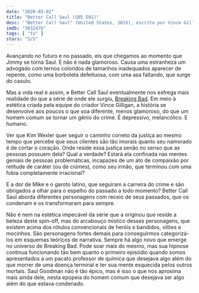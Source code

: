 ```yaml
---
date: "2020-03-02"
title: "Better Call Saul (S05 E01)"
desc: '"Better Call Saul" (United States, 2015), escrito por Vince Gilligan, Peter Gould e Gordon Smith, com Bob Odenkirk, Jonathan Banks e Rhea Seehorn.'
imdb: "3032476"
tags: [ "tv" ]
stars: "5/5"
---
```

Avançando no futuro e no passado, eis que chegamos ao momento que Jimmy se torna Saul. E não é nada glamoroso. Causa uma estranheza um advogado com ternos coloridos de tamanhos inadequados aparecer de repente, como uma borboleta defeituosa, com uma asa faltando, que surge do casulo.

Mas a vida real é assim, e Better Call Saul eventualmente nos esfrega mais realidade do que a série de onde ele surgiu, [Breaking Bad](/breaking-bad-conclusao). Em meio à estética criada pela equipe do criador Vince Gilligan, a história se desenvolve aos poucos o que soa diferente, menos glamoroso, do que um homem comum se tornar um gênio do crime. É depressivo, melancólico. E humano.

Ver que Kim Wexler quer seguir o caminho correto da justiça ao mesmo tempo que percebe que seus clientes são tão imorais quanto seu namorado é de cortar o coração. Onde reside essa justiça senão no senso que as pessoas possuem dela? Qual a verdade? Estará ela confinada nas mentes geniais de pessoas problemáticas, incapazes de um ato de compaixão por retitude de caráter (ou de ciúmes), como seu irmão, que terminou com uma fobia completamente irracional?

E a dor de Mike e o garoto latino, que seguiram a carreira do crime e são obrigados a olhar para o espelho do passado a todo momento? Better Call Saul aborda diferentes personagens com receio de seus passados, que os condenam e os transformaram para sempre.

Não é nem na estética impecável da série que a originou que reside a beleza deste spin-off, mas do arcabouço místico desses personagens, que existem acima dos rótulos convencionais de heróis e bandidos, vilões e mocinhos. São personagens fortes demais para conseguirmos categorizá-los em esquemas teóricos de narrativa. Sempre há algo novo que emerge no universo de Breaking Bad. Pode soar mais do mesmo, mas sua hipnose continua funcionando tão bem quanto o primeiro episódio quando somos apresentados a um pacato professor de química que desejava algo além do que morrer de uma doença terminal e ter sua mente esquecida pelos outros mortais. Saul Goodman não é tão épico, mas é isso o que nos aproxima mais ainda dele, nesta epopeia do homem comum que desejava ser algo além do que estava condenado.
